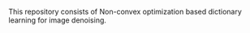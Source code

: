 This repository consists of Non-convex optimization based dictionary learning for image denoising. 
